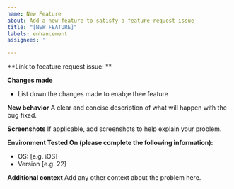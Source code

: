 ```yaml
---
name: New Feature
about: Add a new feature to satisfy a feature request issue
title: "[NEW FEATURE]"
labels: enhancement
assignees: ''

---
```


**Link to feeature request issue: ** 

**Changes made**
* List down the changes made to enab;e thee feature

**New behavior**
A clear and concise description of what will happen with the bug fixed.

**Screenshots**
If applicable, add screenshots to help explain your problem.

**Environment Tested On (please complete the following information):**
 - OS: [e.g. iOS]
 - Version [e.g. 22]

**Additional context**
Add any other context about the problem here.
